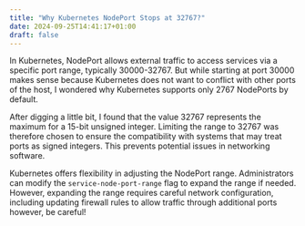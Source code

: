 ```yaml
---
title: "Why Kubernetes NodePort Stops at 32767?"
date: 2024-09-25T14:41:17+01:00
draft: false
---
```


In Kubernetes, NodePort allows external traffic to access services via a
specific port range, typically 30000-32767. But while starting at port 30000
makes sense because Kubernetes does not want to conflict with other ports of the
host, I wondered why Kubernetes supports only 2767 NodePorts by default.

After digging a little bit, I found that the value 32767 represents the maximum
for a 15-bit unsigned integer. Limiting the range to 32767 was therefore chosen
to ensure the compatibility with systems that may treat ports as signed
integers. This prevents potential issues in networking software.

Kubernetes offers flexibility in adjusting the NodePort range. Administrators
can modify the `service-node-port-range` flag to expand the range if needed.
However, expanding the range requires careful network configuration, including
updating firewall rules to allow traffic through additional ports however, be
careful!
